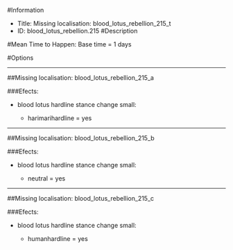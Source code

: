 #Information
 - Title: Missing localisation: blood_lotus_rebellion_215_t
 - ID: blood_lotus_rebellion.215
#Description

#Mean Time to Happen:
Base time = 1 days

#Options

___
##Missing localisation: blood_lotus_rebellion_215_a

###Efects:<ul><li>blood lotus hardline stance change small:</li><ul><li>harimarihardline = yes</li></ul></ul>

___
##Missing localisation: blood_lotus_rebellion_215_b

###Efects:<ul><li>blood lotus hardline stance change small:</li><ul><li>neutral = yes</li></ul></ul>

___
##Missing localisation: blood_lotus_rebellion_215_c

###Efects:<ul><li>blood lotus hardline stance change small:</li><ul><li>humanhardline = yes</li></ul></ul>
